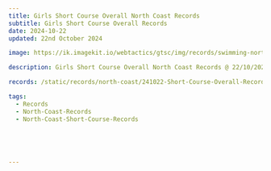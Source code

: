```yaml
---
title: Girls Short Course Overall North Coast Records
subtitle: Girls Short Course Overall Records
date: 2024-10-22
updated: 22nd October 2024

image: https://ik.imagekit.io/webtactics/gtsc/img/records/swimming-north-coast-400x600.jpg

description: Girls Short Course Overall North Coast Records @ 22/10/2024

records: /static/records/north-coast/241022-Short-Course-Overall-Records-Girls.pdf

tags:
  - Records
  - North-Coast-Records
  - North-Coast-Short-Course-Records





---
```





